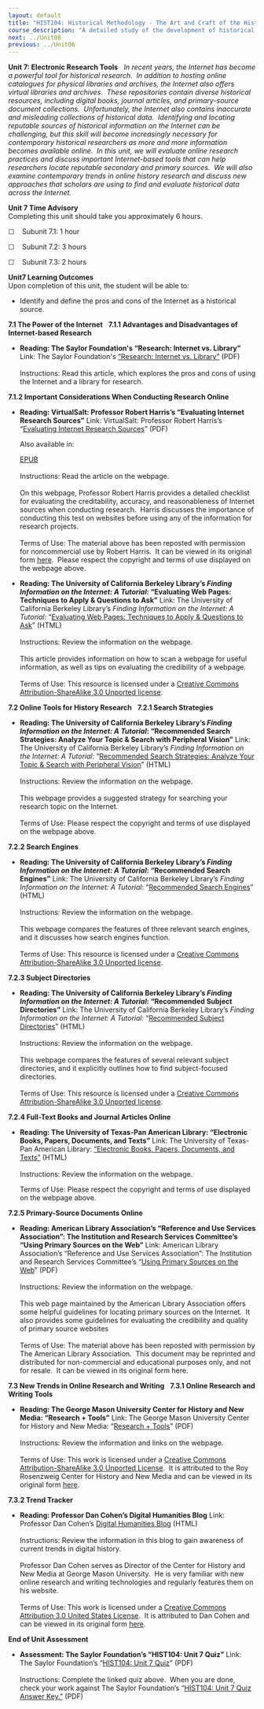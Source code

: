 ```yaml
---
layout: default
title: "HIST104: Historical Methodology - The Art and Craft of the Historian"
course_description: "A detailed study of the development of historical study as a distinct pursuit, focusing on historical research methods and the latest resources available to historians."
next: ../Unit08
previous: ../Unit06
---
```

**Unit 7: Electronic Research Tools** <span id="7"></span> 
*<span>In recent years, the Internet has become a powerful tool for
historical research.  In addition to hosting online catalogues for
physical libraries and archives, the Internet also offers virtual
libraries and archives.  These repositories contain diverse historical
resources, including digital books, journal articles, and primary-source
document collections.  Unfortunately, the Internet also contains
inaccurate and misleading collections of historical data.  Identifying
and locating reputable sources of historical information on the Internet
can be challenging, but this skill will become increasingly necessary
for contemporary historical researchers as more and more information
becomes available online.  In this unit, we will evaluate online
research practices and discuss important Internet-based tools that can
help researchers locate reputable secondary and primary sources.  We
will also examine contemporary trends in online history research and
discuss new approaches that scholars are using to find and evaluate
historical data across the Internet.  </span>*

**Unit 7 Time Advisory**  
Completing this unit should take you approximately 6 hours.  
  
 ☐    Subunit 7.1: 1 hour  
  
 ☐    Subunit 7.2: 3 hours  
  
 ☐    Subunit 7.3: 2 hours

**Unit7 Learning Outcomes**  
Upon completion of this unit, the student will be able to:
-   Identify and define the pros and cons of the Internet as a
    historical source.

**7.1 The Power of the Internet** <span id="7.1"></span> 
**7.1.1 Advantages and Disadvantages of Internet-based Research** <span
id="7.1.1"></span> 
-   **Reading: The Saylor Foundation's “Research: Internet vs.
    Library”**
    Link: The Saylor Foundation's [“Research: Internet vs.
    Library”](http://www.saylor.org/site/wp-content/uploads/2013/02/HIST104-7.1.1-Research-Internet-v-Library-FINAL.pdf)
    (PDF)  
        
     Instructions: Read this article, which explores the pros and cons
    of using the Internet and a library for research.

**7.1.2 Important Considerations When Conducting Research Online** <span
id="7.1.2"></span> 
-   **Reading: VirtualSalt: Professor Robert Harris’s “Evaluating
    Internet Research Sources”**
    Link: VirtualSalt: Professor Robert Harris’s “[Evaluating Internet
    Research
    Sources](http://www.saylor.org/site/wp-content/uploads/2011/08/HIST104-7.1.2-VirtualSalt.pdf)”
    (PDF)  
      
     Also available in:   

    [EPUB](http://www.saylor.org/site/wp-content/uploads/2011/08/HIST104-7.1.2-VirtualSalt-Robert-Harris.epub)  
        
     Instructions: Read the article on the webpage.  
        
     On this webpage, Professor Robert Harris provides a detailed
    checklist for evaluating the creditability, accuracy, and
    reasonableness of Internet sources when conducting research.  Harris
    discusses the importance of conducting this test on websites before
    using any of the information for research projects.  
        
     Terms of Use: The material above has been reposted with permission
    for noncommercial use by Robert Harris.  It can be viewed in its
    original form [here](http://www.virtualsalt.com/evalu8it.htm).
     Please respect the copyright and terms of use displayed on the
    webpage above.

-   **Reading: The University of California Berkeley Library’s *Finding
    Information on the Internet: A Tutorial*: “Evaluating Web Pages:
    Techniques to Apply & Questions to Ask”**
    Link: The University of California Berkeley Library’s *Finding
    Information on the Internet: A Tutorial:* “[Evaluating Web Pages:
    Techniques to Apply & Questions to
    Ask](http://resources.saylor.org.s3.amazonaws.com/HIST/HIST104/HIST104-7.1.2-EvaluatingWebPagesTechniquestoApply%26QuestionstoAsk-CCBYNY_files/HIST104-7.1.2-EvaluatingWebPagesTechniquestoApply%26QuestionstoAsk-CCBYNY.html)”
    (HTML)  
        
     Instructions: Review the information on the webpage.  
        
     <span>This article provides information on how to scan a webpage
    for useful information, as well as tips on evaluating the
    credibility of a webpage.</span>  
        
     Terms of Use: This resource is licensed under a [Creative Commons
    Attribution-ShareAlike 3.0 Unported
    license](http://creativecommons.org/licenses/by-sa/3.0/).

**7.2 Online Tools for History Research** <span id="7.2"></span> 
**7.2.1 Search Strategies** <span id="7.2.1"></span> 
-   **Reading: The University of California Berkeley Library’s *Finding
    Information on the Internet: A Tutorial*: “Recommended Search
    Strategies: Analyze Your Topic & Search with Peripheral Vision”**
    <span>Link: The University of California Berkeley Library’s *Finding
    Information on the Internet: A Tutorial*: “</span>[<span>Recommended
    Search Strategies: Analyze Your Topic & Search with Peripheral
    Vision</span>](http://resources.saylor.org.s3.amazonaws.com/HIST/HIST104/HIST104-7.2.1-SearchStrategiesSearchwithPeripheralVision-CCBYNC_files/HIST104-7.2.1-SearchStrategiesSearchwithPeripheralVision-CCBYNC.html)<span>”
    (HTML)</span>  
        
     <span>Instructions: Review the information on the webpage.</span>  
        
     <span>This webpage provides a suggested strategy for searching your
    research topic on the Internet. </span>  
        
     <span>Terms of Use: Please respect the copyright and terms of use
    displayed on the webpage above.</span>

**7.2.2 Search Engines** <span id="7.2.2"></span> 
-   **Reading: The University of California Berkeley Library’s *Finding
    Information on the Internet: A Tutorial*: “Recommended Search
    Engines”**
    <span>Link: The University of California Berkeley Library’s *Finding
    Information on the Internet: A Tutorial*: “</span>[<span>Recommended
    Search
    Engines</span>](http://resources.saylor.org.s3.amazonaws.com/HIST/HIST104/HIST104-7.2.2-RecommendedSearchEngines-TheLibrary-UniversityofCaliforniaBerkeley-CCBYNC_files/HIST104-7.2.2-RecommendedSearchEngines-TheLibrary-UniversityofCaliforniaBerkeley-CCBYNC.html)<span>”
    (HTML)</span>  
        
     <span>Instructions: Review the information on the webpage.</span>  
        
     <span>This webpage compares the features of three relevant search
    engines, and it discusses how search engines function.</span>  
        
     Terms of Use: This resource is licensed under a [Creative Commons
    Attribution-ShareAlike 3.0 Unported
    license](http://creativecommons.org/licenses/by-sa/3.0/).

**7.2.3 Subject Directories** <span id="7.2.3"></span> 
-   **Reading: The University of California Berkeley Library’s *Finding
    Information on the Internet: A Tutorial*: “Recommended Subject
    Directories”**
    <span>Link: The University of California Berkeley Library’s *Finding
    Information on the Internet: A Tutorial:* “</span>[<span>Recommended
    Subject
    Directories</span>](http://resources.saylor.org.s3.amazonaws.com/HIST/HIST104/HIST104-7.2.3-SubjectDirectories-CCBYNC_files/HIST104-7.2.3-SubjectDirectories-CCBYNC.html)<span>”
    (HTML)</span>  
        
     <span>Instructions: Review the information on the webpage.</span>  
        
     <span>This webpage compares the features of several relevant
    subject directories, and it explicitly outlines how to find
    subject-focused directories.</span>  
        
     Terms of Use: This resource is licensed under a [Creative Commons
    Attribution-ShareAlike 3.0 Unported
    license](http://creativecommons.org/licenses/by-sa/3.0/).

**7.2.4 Full-Text Books and Journal Articles Online** <span
id="7.2.4"></span> 
-   **Reading: The University of Texas-Pan American Library: “Electronic
    Books, Papers, Documents, and Texts”**
    Link: The University of Texas-Pan American Library: [“Electronic
    Books, Papers, Documents, and
    Texts](http://portal.utpa.edu/utpa_main/daa_home/library_home/find/ebooks)[”](http://portal.utpa.edu/utpa_main/daa_home/library_home/find/ebooks)
    (HTML)  
        
     Instructions: Review the information on the webpage.  
      
     Terms of Use: Please respect the copyright and terms of use
    displayed on the webpage above.

**7.2.5 Primary-Source Documents Online** <span id="7.2.5"></span> 
-   **Reading: American Library Association’s “Reference and Use
    Services Association”: The Institution and Research Services
    Committee’s “Using Primary Sources on the Web”**
    <span>Link: American Library Association’s “Reference and Use
    Services Association”: The Institution and Research Services
    Committee’s “</span>[<span>Using Primary Sources on the
    Web</span>](http://www.saylor.org/site/wp-content/uploads/2011/08/HIST104-7.2.5-Using-Primary-Sources-on-the-Web.pdf)<span>”
    (PDF)</span>  
        
     <span>Instructions: Review the information on the webpage.</span>  
        
     <span>This web page maintained by the American Library Association
    offers some helpful guidelines for locating primary sources on the
    Internet.  It also provides some guidelines for evaluating the
    credibility and quality of primary source websites</span>  
        
     <span>Terms of Use:</span> The material above has been reposted
    with permission by The American Library Association.  This document
    may be reprinted and distributed for non-commercial and educational
    purposes only, and not for resale.  It can be viewed in its original
    form here.

**7.3 New Trends in Online Research and Writing** <span
id="7.3"></span> 
**7.3.1 Online Research and Writing Tools** <span id="7.3.1"></span> 
-   **Reading: The George Mason University Center for History and New
    Media: “Research + Tools”**
    Link: The George Mason University Center for History and New Media:
    “[Research +
    Tools](http://www.saylor.org/site/wp-content/uploads/2011/08/HIST104-7.3.1-Research.pdf)”
    (PDF)  
        
     Instructions: Review the information and links on the webpage.  
        
     Terms of Use: This work is licensed under a [Creative Commons
    Attribution-ShareAlike 3.0 Unported
    License](http://creativecommons.org/licenses/by-sa/3.0/).  It is
    attributed to the Roy Rosenzweig Center for History and New Media
    and can be viewed in its original form
    [here](http://chnm.gmu.edu/research-and-tools/). 

**7.3.2 Trend Tracker** <span id="7.3.2"></span> 
-   **Reading: Professor Dan Cohen’s Digital Humanities Blog**
    Link: Professor Dan Cohen’s [Digital Humanities
    Blog](http://resources.saylor.org.s3.amazonaws.com/HIST/HIST104/HIST104-7.3.2-Dan%20Cohen-istheExecutiveDirectoroftheDigitalPublicLibraryofAmerica-CCBY_files/HIST104-Dan%20CohenistheExecutiveDirectoroftheDigitalPublicLibraryofAmerica-CCBY.html) (HTML)  
        
     Instructions: Review the information in this blog to gain awareness
    of current trends in digital history.   
        
     Professor Dan Cohen serves as Director of the Center for History
    and New Media at George Mason University.  He is very familiar with
    new online research and writing technologies and regularly features
    them on his website.  
        
     Terms of Use: This work is licensed under a [Creative Commons
    Attribution 3.0 United States
    License](http://creativecommons.org/licenses/by/3.0/us/).  It is
    attributed to Dan Cohen and can be viewed in its original form
    [here](http://www.dancohen.org/). 

**End of Unit Assessment** <span id="7.4"></span> 
-   **Assessment: The Saylor Foundation’s “HIST104: Unit 7 Quiz”**
    Link: The Saylor Foundation’s “[HIST104: Unit 7
    Quiz](http://www.saylor.org/site/wp-content/uploads/2011/05/HIST104-Unit7Quiz.pdf)”
    (PDF)  
        
     Instructions: Complete the linked quiz above.  When you are done,
    check your work against The Saylor Foundation’s “[HIST104: Unit 7
    Quiz Answer
    Key.”](http://www.saylor.org/site/wp-content/uploads/2011/05/HIST104-Unit7QuizAnswerKey.pdf)
    (PDF)



